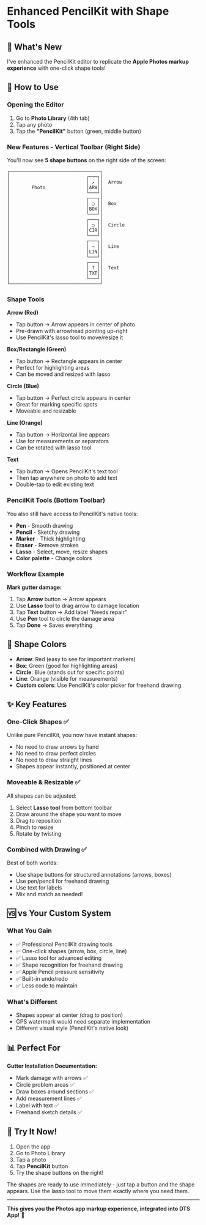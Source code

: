 # Enhanced PencilKit with Shape Tools

## 🎉 What's New

I've enhanced the PencilKit editor to replicate the **Apple Photos markup experience** with one-click shape tools!

## 📱 How to Use

### Opening the Editor
1. Go to **Photo Library** (4th tab)
2. Tap any photo
3. Tap the **"PencilKit"** button (green, middle button)

### New Features - Vertical Toolbar (Right Side)

You'll now see **5 shape buttons** on the right side of the screen:

```
┌─────────────────────────────────┐
│                            ┌───┐│
│                            │ ↗ ││  Arrow
│        Photo               │ARW││
│                            └───┘│
│                            ┌───┐│
│                            │ ▢ ││  Box
│                            │BOX││
│                            └───┘│
│                            ┌───┐│
│                            │ ○ ││  Circle
│                            │CIR││
│                            └───┘│
│                            ┌───┐│
│                            │ — ││  Line
│                            │LIN││
│                            └───┘│
│                            ┌───┐│
│                            │ T ││  Text
│                            │TXT││
│                            └───┘│
└─────────────────────────────────┘
```

### Shape Tools

**Arrow (Red)**
- Tap button → Arrow appears in center of photo
- Pre-drawn with arrowhead pointing up-right
- Use PencilKit's lasso tool to move/resize it

**Box/Rectangle (Green)**
- Tap button → Rectangle appears in center
- Perfect for highlighting areas
- Can be moved and resized with lasso

**Circle (Blue)**
- Tap button → Perfect circle appears in center
- Great for marking specific spots
- Moveable and resizable

**Line (Orange)**
- Tap button → Horizontal line appears
- Use for measurements or separators
- Can be rotated with lasso tool

**Text**
- Tap button → Opens PencilKit's text tool
- Then tap anywhere on photo to add text
- Double-tap to edit existing text

### PencilKit Tools (Bottom Toolbar)

You also still have access to PencilKit's native tools:
- **Pen** - Smooth drawing
- **Pencil** - Sketchy drawing
- **Marker** - Thick highlighting
- **Eraser** - Remove strokes
- **Lasso** - Select, move, resize shapes
- **Color palette** - Change colors

### Workflow Example

**Mark gutter damage:**
1. Tap **Arrow** button → Arrow appears
2. Use **Lasso** tool to drag arrow to damage location
3. Tap **Text** button → Add label "Needs repair"
4. Use **Pen** tool to circle the damage area
5. Tap **Done** → Saves everything

## 🎨 Shape Colors

- **Arrow**: Red (easy to see for important markers)
- **Box**: Green (good for highlighting areas)
- **Circle**: Blue (stands out for specific points)
- **Line**: Orange (visible for measurements)
- **Custom colors**: Use PencilKit's color picker for freehand drawing

## ✨ Key Features

### One-Click Shapes ✅
Unlike pure PencilKit, you now have instant shapes:
- No need to draw arrows by hand
- No need to draw perfect circles
- No need to draw straight lines
- Shapes appear instantly, positioned at center

### Moveable & Resizable ✅
All shapes can be adjusted:
1. Select **Lasso tool** from bottom toolbar
2. Draw around the shape you want to move
3. Drag to reposition
4. Pinch to resize
5. Rotate by twisting

### Combined with Drawing ✅
Best of both worlds:
- Use shape buttons for structured annotations (arrows, boxes)
- Use pen/pencil for freehand drawing
- Use text for labels
- Mix and match as needed!

## 🆚 vs Your Custom System

### What You Gain
- ✅ Professional PencilKit drawing tools
- ✅ One-click shapes (arrow, box, circle, line)
- ✅ Lasso tool for advanced editing
- ✅ Shape recognition for freehand drawing
- ✅ Apple Pencil pressure sensitivity
- ✅ Built-in undo/redo
- ✅ Less code to maintain

### What's Different
- Shapes appear at center (drag to position)
- GPS watermark would need separate implementation
- Different visual style (PencilKit's native look)

## 📊 Perfect For

**Gutter Installation Documentation:**
- Mark damage with arrows ✅
- Circle problem areas ✅
- Draw boxes around sections ✅
- Add measurement lines ✅
- Label with text ✅
- Freehand sketch details ✅

## 🎯 Try It Now!

1. Open the app
2. Go to Photo Library
3. Tap a photo
4. Tap **PencilKit** button
5. Try the shape buttons on the right!

The shapes are ready to use immediately - just tap a button and the shape appears. Use the lasso tool to move them exactly where you need them.

---

**This gives you the Photos app markup experience, integrated into DTS App!** 🎉
